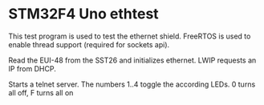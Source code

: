 # STM32F4 Uno ethtest

This test program is used to test the ethernet shield. FreeRTOS is used to enable thread support (required for sockets api).

Read the EUI-48 from the SST26 and initializes ethernet. LWIP requests an IP from DHCP.

Starts a telnet server. The numbers 1..4 toggle the according LEDs. 0 turns all off, F turns all on



